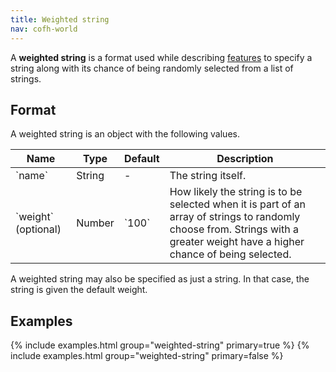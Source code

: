 ```yaml
---
title: Weighted string
nav: cofh-world
---
```


A **weighted string** is a format used while describing
[features](/docs/cofh-world/world-generator-configuration/feature-format/) to
specify a string along with its chance of being randomly selected from a list of
strings.


Format
------

A weighted string is an object with the following values.

<div class="uk-overflow-container">
    <table class="uk-table uk-table-striped uk-text-small">
        <thead>
            <tr>
                <th>Name</th>
                <th>Type</th>
                <th>Default</th>
                <th>Description</th>
            </tr>
        </thead>
        <tbody>
            <tr>
                <td markdown="span">`name`</td>
                <td markdown="span">String</td>
                <td markdown="span">-</td>
                <td markdown="span">
                    The string itself.
                </td>
            </tr>
            <tr>
                <td markdown="span">`weight` (optional)</td>
                <td markdown="span">Number</td>
                <td markdown="span">`100`</td>
                <td markdown="span">
                    How likely the string is to be selected when it is part of
                    an array of strings to randomly choose from. Strings with a
                    greater weight have a higher chance of being selected.
                </td>
            </tr>
        </tbody>
    </table>
</div>

A weighted string may also be specified as just a string. In that case, the
string is given the default weight.


Examples
--------

{% include examples.html group="weighted-string" primary=true %}
{% include examples.html group="weighted-string" primary=false %}
